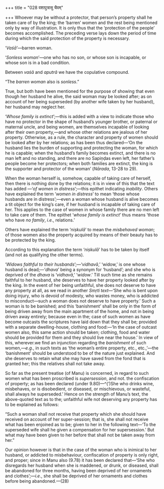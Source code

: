 +++
title = "028 वशापुत्रासु चैवम्"

+++
Whoever may be without a protector, that person’s property shall he
taken care of by the king; the ‘barren’ women and the rest being
mentioned only by way of illustration. It is only thus that the
‘protection of the people’ becomes accomplished. The preceding verse
lays down the period of time during which the said protection of the
property is necessary.

‘*Vaśā*’—barren woman.

‘*Sonless woman*’—one who has no son, or whose son is incapable, or
whose son is in a bad condition.

Between *vaśā* and *aputrā* we have the copulative compound.

“The *barren woman* also is *sonless*.”

True, but both have been mentioned for the purpose of showing that even
though her husband he alive, the said woman may be looked after; as on
account of her being superseded (by another wife taken by her husband),
her husband may neglect her.

‘*Whose family is extinct*’;—this is added with a view to indicate those
who have no protector in the shape of husband’s younger brother, or
paternal or maternal uncle, and being women, are themselves incapable of
looking after their own property,—and whose other relations are jealous
of her property. Otherwise, as a rule, the character and property of
women should be looked after by her relations; as has been thus
declared—‘On the husband lies the burden of supporting and protecting
the woman, for which he is capable; when the husband’s family becomes
extinct, and there is no man left and no standing, and there are no
Sapiṇḍas even left, her father’s people become her protectors; when both
families are extinct, the king is the supporter and protector of the
woman’ (*Nārada*, 13-28 to 29).

When the woman herself is, somehow, capable of taking care of herself,
then there is nothing done by the relations; it is in view of this that
the text has added —‘*of women in distress*’;—this epithet indicating
*inability*. Others have explained the term ‘*women in distress*’ to
mean ‘those whose husbands are in distress’;—even a woman whose husband
is alive becomes a tit object for the king’s care, if her husband is
incapable of taking care of her. This applies to the case of women in
whose family there are no men left to take care of them. The epithet
‘*whose family is extinct*’ thus means ‘those who have *no family*,
*i.e*., relations.’

Others have explained the term ‘*niṣkulā*’ to mean the *misbehaved
woman*; of those women also the property acquired by means of their
beauty has to be protected by the king.

According to this explanation the term ‘*niṣkulā*’ has to be taken by
itself (and not as qualifying the other terms).

‘*Widows faithful to their husbands*’;—‘*vidhavā*,’ ‘widow,’ is one
whose husband is dead;—‘*dhava*’ being a synonym for ‘husband’; and she
who is deprived of the *dhava* is ‘*vidhavā*,’ ‘*widow*.’ Till such time
as she remains faithful to her husband, she deserves to have her
property looked after by the king. In the event of her being unfaithful,
she does not deserve to have any property at all, as we read in another
*Smṛti text*—‘She who is bent upon doing injury, who is devoid of
modesty, who wastes money, who is addicted to misconduct—such a woman
does not deserve to have property.’ Such a woman is to be banished; and
this ‘banishment’ shall be only in the form of being driven away from
the main apartment of the home, and not in being driven away entirely;
because even in the; case of such women as have become outcasts the
scriptures have laid down that they shall be; provided with a separate
dwelling-house, clothing and food:—‘In the case of outcast women also,
this same action should be taken; clothing, food and water should be
provided for them and they should live near the house.’ In view of this,
wherever.we find an injunction regarding the *banishment* of such
women,—*e.g*., in such texts as ‘the woman’s entire property, etc.,
etc.,’—the ‘banishment’ should be understood to be of the nature just
explained. And she deserves to retain what she may have saved from the
fond that is granted her; this the relatives shall not take away.

So far as the present treatise (of Manu) is concerned, in regard to such
women what has been proscribed is *supersession*, and not. the
confiscation of property; as has been declared (under 9.80)—^(‘)She who
drinks wine, misbehaves, or is disobedient, or diseased, or mischievous,
or wasteful, shall always he superseded.’ Hence on the strength of
Manu’s text, the above-quoted text as to the; unfaithful wife not
deserving any property has to be explained as follows:

“Such a woman shall not receive that property which she should have
received on account of her super-session; that is, she shall not receive
what has been enjoined as to be; given to her in the following text—‘To
the superseded wife shall he given a compensation for her supersession.’
But what may have been given to her before that shall not be taken away
from her.”

Our opinion however is that in the case of the woman who is inimical to
her husband, or addicted to misbehaviour, confiscation of property is
only right, and proper; since in Manu also (9.78) it has been declared
that—‘She who disregards her husband when she is maddened, or drunk, or
diseased, shall be abandoned for three months, having been deprived of
her ornaments and clothes’;—*i.e*., she shall be deprived of her
ornaments and clothes before being abandoned.—(28)


